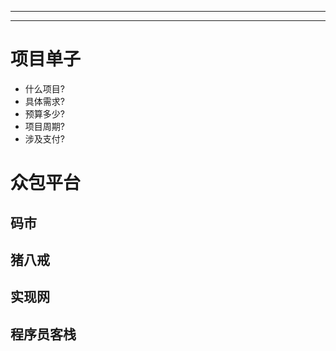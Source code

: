 ----

----

# 项目单子

* 什么项目?
* 具体需求?
* 预算多少?
* 项目周期?
* 涉及支付?

# 众包平台

## 码市

## 猪八戒

## 实现网

## 程序员客栈


